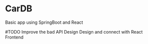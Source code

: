 # CarDB
Basic app using SpringBoot and React

#TODO
Improve the bad API Design
Design and connect with React Frontend
